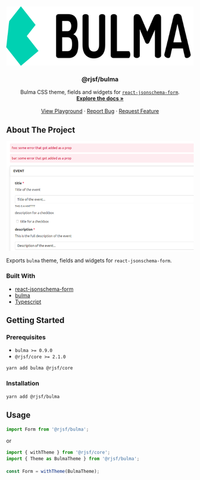 <!-- PROJECT LOGO -->
<br />
<p align="center">
  <a href="https://github.com/mowses/rjsf-bulma">
    <img src="https://github.com/mowses/rjsf-bulma/blob/master/bulma-logo.png" alt="Logo" width="640" height="160">
  </a>

  <h3 align="center">@rjsf/bulma</h3>

  <p align="center">
  Bulma CSS theme, fields and widgets for <a href="https://github.com/mozilla-services/react-jsonschema-form/"><code>react-jsonschema-form</code></a>.
    <br />
    <a href="https://react-jsonschema-form.readthedocs.io/en/latest/"><strong>Explore the docs »</strong></a>
    <br />
    <br />
    <a href="https://rjsf-team.github.io/react-jsonschema-form/">View Playground</a>
    ·
    <a href="https://github.com/mowses/rjsf-bulma/issues">Report Bug</a>
    ·
    <a href="https://github.com/mowses/rjsf-bulma/issues">Request Feature</a>
  </p>
</p>

<!-- ABOUT THE PROJECT -->

## About The Project

[![rjsf-bulma Screen Shot][product-screenshot]](https://github.com/mowses/rjsf-bulma)

Exports `bulma` theme, fields and widgets for `react-jsonschema-form`.

### Built With

- [react-jsonschema-form](https://github.com/mozilla-services/react-jsonschema-form/)
- [bulma](https://bulma.io/)
- [Typescript](https://www.typescriptlang.org/)

<!-- GETTING STARTED -->

## Getting Started

### Prerequisites

- `bulma >= 0.9.0`
- `@rjsf/core >= 2.1.0`

```bash
yarn add bulma @rjsf/core
```

### Installation

```bash
yarn add @rjsf/bulma
```

## Usage

```js
import Form from '@rjsf/bulma';
```

or

```js
import { withTheme } from '@rjsf/core';
import { Theme as BulmaTheme } from '@rjsf/bulma';

const Form = withTheme(BulmaTheme);
```

[contributors-url]: https://github.com/mowses/rjsf-bulma/graphs/contributors
[license-shield]: https://img.shields.io/badge/license-MIT-blue.svg?style=flat-square
[license-url]: https://choosealicense.com/licenses/mit
[product-screenshot]: https://raw.githubusercontent.com/mowses/rjsf-bulma/master/print1.png